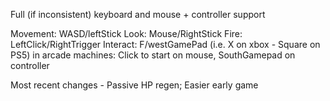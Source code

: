 Full (if inconsistent) keyboard and mouse + controller support

Movement: WASD/leftStick<n>
Look: Mouse/RightStick
Fire: LeftClick/RightTrigger
Interact: F/westGamePad (i.e. X on xbox - Square on PS5)
in arcade machines: Click to start on mouse, SouthGamepad on controller


Most recent changes - Passive HP regen; Easier early game
